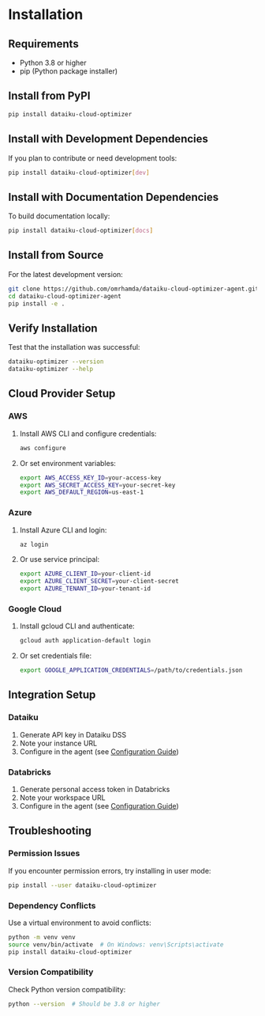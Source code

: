 # Installation

## Requirements

- Python 3.8 or higher
- pip (Python package installer)

## Install from PyPI

```bash
pip install dataiku-cloud-optimizer
```

## Install with Development Dependencies

If you plan to contribute or need development tools:

```bash
pip install dataiku-cloud-optimizer[dev]
```

## Install with Documentation Dependencies

To build documentation locally:

```bash
pip install dataiku-cloud-optimizer[docs]
```

## Install from Source

For the latest development version:

```bash
git clone https://github.com/omrhamda/dataiku-cloud-optimizer-agent.git
cd dataiku-cloud-optimizer-agent
pip install -e .
```

## Verify Installation

Test that the installation was successful:

```bash
dataiku-optimizer --version
dataiku-optimizer --help
```

## Cloud Provider Setup

### AWS

1. Install AWS CLI and configure credentials:
   ```bash
   aws configure
   ```

2. Or set environment variables:
   ```bash
   export AWS_ACCESS_KEY_ID=your-access-key
   export AWS_SECRET_ACCESS_KEY=your-secret-key
   export AWS_DEFAULT_REGION=us-east-1
   ```

### Azure

1. Install Azure CLI and login:
   ```bash
   az login
   ```

2. Or use service principal:
   ```bash
   export AZURE_CLIENT_ID=your-client-id
   export AZURE_CLIENT_SECRET=your-client-secret
   export AZURE_TENANT_ID=your-tenant-id
   ```

### Google Cloud

1. Install gcloud CLI and authenticate:
   ```bash
   gcloud auth application-default login
   ```

2. Or set credentials file:
   ```bash
   export GOOGLE_APPLICATION_CREDENTIALS=/path/to/credentials.json
   ```

## Integration Setup

### Dataiku

1. Generate API key in Dataiku DSS
2. Note your instance URL
3. Configure in the agent (see [Configuration Guide](configuration.md))

### Databricks

1. Generate personal access token in Databricks
2. Note your workspace URL
3. Configure in the agent (see [Configuration Guide](configuration.md))

## Troubleshooting

### Permission Issues

If you encounter permission errors, try installing in user mode:

```bash
pip install --user dataiku-cloud-optimizer
```

### Dependency Conflicts

Use a virtual environment to avoid conflicts:

```bash
python -m venv venv
source venv/bin/activate  # On Windows: venv\Scripts\activate
pip install dataiku-cloud-optimizer
```

### Version Compatibility

Check Python version compatibility:

```bash
python --version  # Should be 3.8 or higher
```